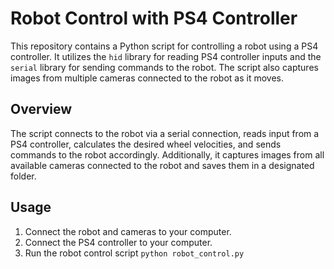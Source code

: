 # Robot Control with PS4 Controller

This repository contains a Python script for controlling a robot using a PS4 controller. It utilizes the `hid` library for reading PS4 controller inputs and the `serial` library for sending commands to the robot. The script also captures images from multiple cameras connected to the robot as it moves.

## Overview

The script connects to the robot via a serial connection, reads input from a PS4 controller, calculates the desired wheel velocities, and sends commands to the robot accordingly. Additionally, it captures images from all available cameras connected to the robot and saves them in a designated folder.

## Usage

1. Connect the robot and cameras to your computer.
2. Connect the PS4 controller to your computer.
3. Run the robot control script
`python robot_control.py`
